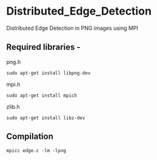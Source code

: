 # Distributed_Edge_Detection
Distributed Edge Detection in PNG images using MPI

## Required libraries -

png.h
```
sudo apt-get install libpng-dev
```

mpi.h
```
sudo apt-get install mpich
```

zlib.h
```
sudo apt-get install libz-dev
```

## Compilation

```
mpicc edge.c -lm -lpng
```
